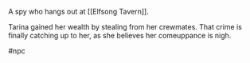 A spy who hangs out at [[Elfsong Tavern]].

Tarina gained her wealth by stealing from her crewmates.  That crime is finally catching up to her, as she believes her comeuppance is nigh. 

#npc
